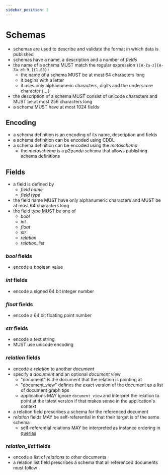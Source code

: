 ```yaml
---
sidebar_position: 3
---
```


# Schemas

- schemas are used to describe and validate the format in which data is published
- schemas have a name, a description and a number of _fields_
- the name of a schema MUST match the regular expression `([A-Za-z][A-Za-z0-9_]{1,63})`
  - the name of a schema MUST be at most 64 characters long
  - it begins with a letter
  - it uses only alphanumeric characters, digits and the underscore character ( _ )
- the description of a schema MUST consist of unicode characters and MUST be at most 256 characters long
- a schema MUST have at most 1024 fields

## Encoding

- a schema definition is an encoding of its name, description and fields
- a schema definition can be encoded using CDDL
- a schema definition can be encoded using the _metaschema_
  - the _metaschema_ is a p2panda schema that allows publishing schema definitions

## Fields

- a field is defined by
  - _field name_
  - _field type_
- the field name MUST have only alphanumeric characters and MUST be at most 64 characters long
- the field type MUST be one of
  - _bool_
  - _int_
  - _float_
  - _str_
  - _relation_
  - _relation\_list_

### _bool_ fields

- encode a boolean value

### _int_ fields

- encode a signed 64 bit integer number

### _float_ fields

- encode a 64 bit floating point number

### _str_ fields

- encode a text string
- MUST use unicode encoding

### _relation_ fields

- encode a _relation_ to another _document_
- specify a _document_ and an optional _document view_
  - "document" is the document that the relation is pointing at
  - "document_view" defines the exact version of the document as a list of document graph tips
  - applications MAY ignore `document_view` and interpret the relation to point at the latest version if that makes sense in the application's context
- a relation field prescribes a schema for the referenced document
- _relation_ fields MAY be self-referential in that their target is of the same schema
  - self-referential relations MAY be interpreted as instance ordering in [queries](/docs/organising-data/queries)

### _relation\_list_ fields

- encode a list of _relations_ to other documents
- a relation list field prescribes a schema that all referenced documents must follow